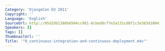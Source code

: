 ```yaml
---
Category: 'DjangoCon EU 2011'
Copyright: ''
Language: 'English'
SourceUrl: http://05d2db1380b6504cc981-8cbed8cf7e3a131cd8f1c3e383d10041.r93.cf2.rackcdn.com/djangocon-eu-2011/0_continuous-integration-and-continuous-deployment.m4v
Speakers: []
Tags: []
ThumbnailUrl: ''
Title: '"0_continuous-integration-and-continuous-deployment.m4v"'
---
```


